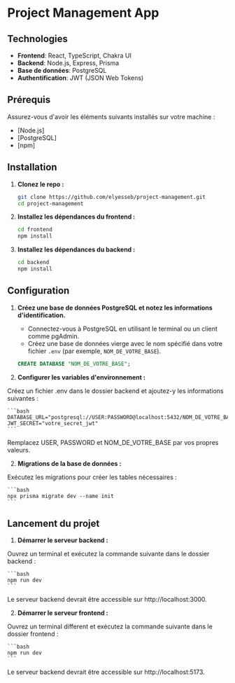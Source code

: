 # Project Management App

## Technologies

- **Frontend**: React, TypeScript, Chakra UI
- **Backend**: Node.js, Express, Prisma
- **Base de données**: PostgreSQL
- **Authentification**: JWT (JSON Web Tokens)

## Prérequis

Assurez-vous d'avoir les éléments suivants installés sur votre machine :

- [Node.js]
- [PostgreSQL]
- [npm]

## Installation

1. **Clonez le repo :**

   ```bash
   git clone https://github.com/elyesseb/project-management.git
   cd project-management
   ```

2. **Installez les dépendances du frontend :**

   ```bash
   cd frontend
   npm install
   ```

3. **Installez les dépendances du backend :**

   ```bash
   cd backend
   npm install
   ```

## Configuration

1. **Créez une base de données PostgreSQL et notez les informations d'identification.**

   - Connectez-vous à PostgreSQL en utilisant le terminal ou un client comme pgAdmin.
   - Créez une base de données vierge avec le nom spécifié dans votre fichier `.env` (par exemple, `NOM_DE_VOTRE_BASE`).

   ```sql
   CREATE DATABASE "NOM_DE_VOTRE_BASE";
   ```

2. **Configurer les variables d'environnement :**

Créez un fichier .env dans le dossier backend et ajoutez-y les informations suivantes :

    ```bash
    DATABASE_URL="postgresql://USER:PASSWORD@localhost:5432/NOM_DE_VOTRE_BASE"
    JWT_SECRET="votre_secret_jwt"
    ```

Remplacez USER, PASSWORD et NOM_DE_VOTRE_BASE par vos propres valeurs.

2. **Migrations de la base de données :**

Exécutez les migrations pour créer les tables nécessaires :

    ```bash
    npx prisma migrate dev --name init
    ```

## Lancement du projet

1. **Démarrer le serveur backend :**

Ouvrez un terminal et exécutez la commande suivante dans le dossier backend :

    ```bash
    npm run dev
    ```

Le serveur backend devrait être accessible sur http://localhost:3000.

2. **Démarrer le serveur frontend :**

Ouvrez un terminal different et exécutez la commande suivante dans le dossier frontend :

    ```bash
    npm run dev
    ```

Le serveur backend devrait être accessible sur http://localhost:5173.
